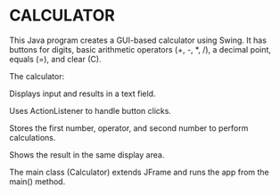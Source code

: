# CALCULATOR
This Java program creates a GUI-based calculator using Swing.
It has buttons for digits, basic arithmetic operators (+, -, *, /), a decimal point, equals (=), and clear (C).

The calculator:

Displays input and results in a text field.

Uses ActionListener to handle button clicks.

Stores the first number, operator, and second number to perform calculations.

Shows the result in the same display area.

The main class (Calculator) extends JFrame and runs the app from the main() method.
